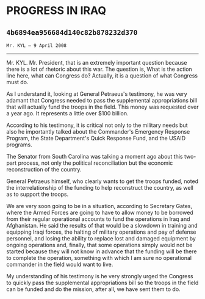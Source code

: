 # PROGRESS IN IRAQ
## `4b6894ea956684d140c82b878232d370`
`Mr. KYL — 9 April 2008`

---


Mr. KYL. Mr. President, that is an extremely important question 
because there is a lot of rhetoric about this war. The question is, 
What is the action line here, what can Congress do? Actually, it is a 
question of what Congress must do.

As I understand it, looking at General Petraeus's testimony, he was 
very adamant that Congress needed to pass the supplemental 
appropriations bill that will actually fund the troops in the field. 
This money was requested over a year ago. It represents a little over 
$100 billion.

According to his testimony, it is critical not only to the military 
needs but also he importantly talked about the Commander's Emergency 
Response Program, the State Department's Quick Response Fund, and the 
USAID programs.

The Senator from South Carolina was talking a moment ago about this 
two-part process, not only the political reconciliation but the 
economic reconstruction of the country.

General Petraeus himself, who clearly wants to get the troops funded, 
noted the interrelationship of the funding to help reconstruct the 
country, as well as to support the troops.

We are very soon going to be in a situation, according to Secretary 
Gates, where the Armed Forces are going to have to allow money to be 
borrowed from their regular operational accounts to fund the operations 
in Iraq and Afghanistan. He said the results of that would be a 
slowdown in training and equipping Iraqi forces, the halting of 
military operations and pay of defense personnel, and losing the 
ability to replace lost and damaged equipment by ongoing operations 
and, finally, that some operations simply would not be started because 
they will not know in advance that the funding will be there to 
complete the operation, something with which I am sure no operational 
commander in the field would want to live.

My understanding of his testimony is he very strongly urged the 
Congress to quickly pass the supplemental appropriations bill so the 
troops in the field can be funded and do the mission, after all, we 
have sent them to do.